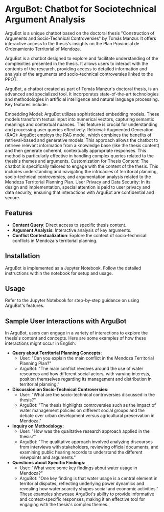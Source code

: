 # ArguBot: Chatbot for Sociotechnical Argument Analysis

ArguBot is a unique chatbot based on the doctoral thesis "Construction of Arguments and Socio-Technical Controversies" by Tomás Manzur. It offers interactive access to the thesis's insights on the Plan Provincial de Ordenamiento Territorial of Mendoza.

ArguBot is a chatbot designed to explore and facilitate understanding of the complexities presented in the thesis. It allows users to interact with the contents of the research, providing access to detailed information and analysis of the arguments and socio-technical controversies linked to the PPOT.

ArguBot, a chatbot created as part of Tomás Manzur's doctoral thesis, is an advanced and specialized tool. It incorporates state-of-the-art technologies and methodologies in artificial intelligence and natural language processing. Key features include:

Embedding Model: ArguBot utilizes sophisticated embedding models. These models transform textual input into numerical vectors, capturing semantic meanings and contextual nuances. This feature is crucial for understanding and processing user queries effectively.
Retrieval-Augmented Generation (RAG): ArguBot employs the RAG model, which combines the benefits of retrieval-based and generative models. This approach allows the chatbot to retrieve relevant information from a knowledge base (like the thesis content) and then generate coherent, contextually appropriate responses. This method is particularly effective in handling complex queries related to the thesis's themes and arguments.
Customization for Thesis Content: The chatbot is specifically tailored to engage with the content of the thesis. This includes understanding and navigating the intricacies of territorial planning, socio-technical controversies, and argumentation analysis related to the Mendoza Territorial Planning Plan.
User Privacy and Data Security: In its design and implementation, special attention is paid to user privacy and data security, ensuring that interactions with ArguBot are confidential and secure.

## Features
- **Content Query**: Direct access to specific thesis content.
- **Argument Analysis**: Interactive analysis of key arguments.
- **Conflict Contextualization**: Explore the context of socio-technical conflicts in Mendoza's territorial planning.

## Installation
ArguBot is implemented as a Jupyter Notebook. Follow the detailed instructions within the notebook for setup and usage.

## Usage
Refer to the Jupyter Notebook for step-by-step guidance on using ArguBot's features.

## Sample User Interactions with ArguBot

In ArguBot, users can engage in a variety of interactions to explore the thesis's content and concepts. Here are some examples of how these interactions might occur in English:

- **Query about Territorial Planning Concepts:**
    - User: "Can you explain the main conflict in the Mendoza Territorial Planning Plan?"
    - ArguBot: "The main conflict revolves around the use of water resources and how different social actors, with varying interests, position themselves regarding its management and distribution in territorial planning."
- **Discussion on Socio-Technical Controversies:**
    - User: "What are the socio-technical controversies discussed in the thesis?"
    - ArguBot: "The thesis highlights controversies such as the impact of water management policies on different social groups and the debate over urban development versus agricultural preservation in Mendoza."
- **Inquiry on Methodology:**
    - User: "How was the qualitative research approach applied in the thesis?"
    - ArguBot: "The qualitative approach involved analyzing discourses from interviews with stakeholders, reviewing official documents, and examining public hearing records to understand the different viewpoints and arguments."
- **Questions about Specific Findings:**
    - User: "What were some key findings about water usage in Mendoza?"
    - ArguBot: "One key finding is that water usage is a central element in territorial disputes, reflecting underlying power dynamics and revealing how water scarcity shapes social and economic activities."
These examples showcase ArguBot's ability to provide informative and context-specific responses, making it an effective tool for engaging with the thesis's complex themes.